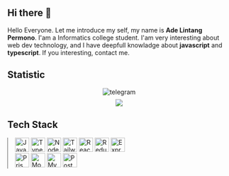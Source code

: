 ## Hi there 👋

Hello Everyone. Let me introduce my self, my name is **Ade Lintang Permono**. I'am a Informatics college student. I'am very interesting about web dev technology, and I have deepfull knowladge about **javascript** and **typescript**. If you interesting, contact me.

## Statistic

<div align="center" style="padding: 0 20px;">
<img alt="telegram" src="https://www.codewars.com/users/pemulaCode/badges/micro" style="margin-bottom: 8px;">
<br/>
<!-- <a href="https://github.com/adelintang">
  <img height="180em" src="https://github-readme-stats-eight-theta.vercel.app/api?username=adelintang&show_icons=true&theme=tokyonight&include_all_commits=true&count_private=true" /></a> -->
  <img src="https://github-readme-stats-eight-theta.vercel.app/api/top-langs/?username=adelintang&layout=compact&langs_count=8&theme=tokyonight" />
</div>

## Tech Stack
<div style="border-left: 1.5px solid #595957; padding: 0 1rem ;width: 50%">
<img width="32" src="https://img.icons8.com/color/48/000000/javascript--v1.png" alt="JavaScript" title="JavaScript"/>
<img width="32" src="https://img.icons8.com/color/48/000000/typescript.png" alt="TypeScript" title="TypeScript"/>
<img width="32" src="https://img.icons8.com/fluency/48/000000/node-js.png" alt="Node.js" title="Node.js"/>
<img width="32" src="https://img.icons8.com/color/48/000000/tailwindcss.png" alt="Tailwindcss" title="Tailwindcss"/>
<img width="32" src="https://img.icons8.com/external-tal-revivo-color-tal-revivo/48/000000/external-react-a-javascript-library-for-building-user-interfaces-logo-color-tal-revivo.png" alt="ReactJS" title="ReactJS"/>
<img width="32" src="https://img.icons8.com/color/48/000000/redux.png" alt="Redux" title="Redux"/>
<img width="32" src="https://img.icons8.com/color/48/000000/express-js.png" alt="ExpressJS" title="ExpressJS"/>
<img width="32" src="https://img.icons8.com/color/48/000000/prisma-orm.png" alt="Prisma" title="Prisma"/>
<img width="32" src="https://img.icons8.com/color/48/000000/mongodb.png" alt="MongoDB" title="MongoDB"/>
<img width="32" src="https://img.icons8.com/color/48/000000/mysql.png" alt="MySQL" title="MySQL"/>
<img width="32" src="https://img.icons8.com/color/48/000000/postgreesql.png" alt="PostgreSQL" title="PostgreSQL"/>
</div>